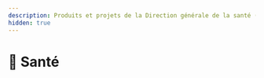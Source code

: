 ```yaml
---
description: Produits et projets de la Direction générale de la santé (DGS).
hidden: true
---
```


# 🦠 Santé

